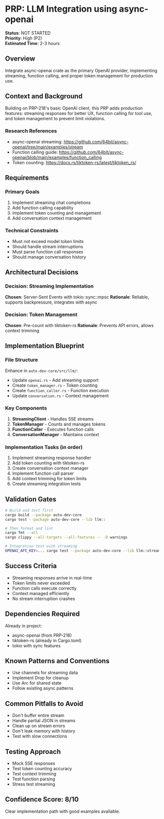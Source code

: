 # PRP: LLM Integration using async-openai

**Status**: NOT STARTED  
**Priority**: High (P2)  
**Estimated Time**: 2-3 hours

## Overview
Integrate async-openai crate as the primary OpenAI provider, implementing streaming, function calling, and proper token management for production use.

## Context and Background
Building on PRP-218's basic OpenAI client, this PRP adds production features: streaming responses for better UX, function calling for tool use, and token management to prevent limit violations.

### Research References
- async-openai streaming: https://github.com/64bit/async-openai/tree/main/examples/stream
- Function calling guide: https://github.com/64bit/async-openai/blob/main/examples/function_calling
- Token counting: https://docs.rs/tiktoken-rs/latest/tiktoken_rs/

## Requirements

### Primary Goals
1. Implement streaming chat completions
2. Add function calling capability
3. Implement token counting and management
4. Add conversation context management

### Technical Constraints
- Must not exceed model token limits
- Should handle stream interruptions
- Must parse function call responses
- Should manage conversation history

## Architectural Decisions

### Decision: Streaming Implementation
**Chosen**: Server-Sent Events with tokio::sync::mpsc
**Rationale**: Reliable, supports backpressure, integrates with async

### Decision: Token Management
**Chosen**: Pre-count with tiktoken-rs
**Rationale**: Prevents API errors, allows context trimming

## Implementation Blueprint

### File Structure
Enhance in `auto-dev-core/src/llm/`:
- Update `openai.rs` - Add streaming support
- Create `token_manager.rs` - Token counting
- Create `function_caller.rs` - Function execution
- Update `conversation.rs` - Context management

### Key Components
1. **StreamingClient** - Handles SSE streams
2. **TokenManager** - Counts and manages tokens
3. **FunctionCaller** - Executes function calls
4. **ConversationManager** - Maintains context

### Implementation Tasks (in order)
1. Implement streaming response handler
2. Add token counting with tiktoken-rs
3. Create conversation context manager
4. Implement function call parser
5. Add context trimming for token limits
6. Create streaming integration tests

## Validation Gates

```bash
# Build and test first
cargo build --package auto-dev-core
cargo test --package auto-dev-core --lib llm::

# Then format and lint
cargo fmt --all
cargo clippy --all-targets --all-features -- -D warnings

# Integration test with streaming
OPENAI_API_KEY=... cargo test --package auto-dev-core --lib llm::streaming -- --ignored
```

## Success Criteria
- Streaming responses arrive in real-time
- Token limits never exceeded
- Function calls execute correctly
- Context managed efficiently
- No stream interruption crashes

## Dependencies Required
Already in project:
- async-openai (from PRP-218)
- tiktoken-rs (already in Cargo.toml)
- tokio with sync features

## Known Patterns and Conventions
- Use channels for streaming data
- Implement Drop for cleanup
- Use Arc<Mutex> for shared state
- Follow existing async patterns

## Common Pitfalls to Avoid
- Don't buffer entire stream
- Handle partial JSON in streams
- Clean up on stream errors
- Don't leak memory with history
- Test with slow connections

## Testing Approach
- Mock SSE responses
- Test token counting accuracy
- Test context trimming
- Test function parsing
- Stress test streaming

## Confidence Score: 8/10
Clear implementation path with good examples available.